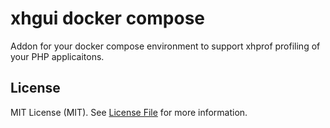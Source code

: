 xhgui docker compose
====================

Addon for your docker compose environment to support xhprof profiling of your
PHP applicaitons.

License
-------

MIT License (MIT). See [License File](LICENSE.md) for more information.
